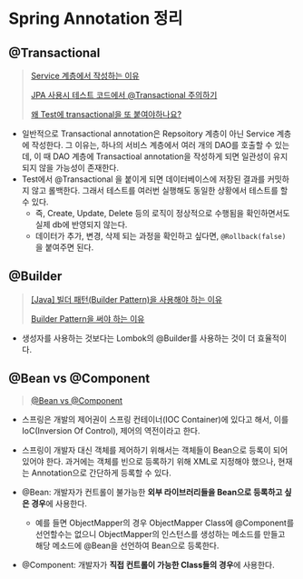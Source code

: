 # Spring Annotation 정리



## @Transactional 

> [Service 계층에서 작성하는 이유](https://developer-talk.tistory.com/418)
>
> [JPA 사용시 테스트 코드에서 @Transactional 주의하기](https://javabom.tistory.com/103)
>
> [왜 Test에 transactional을 또 붙여야하나요?](https://www.inflearn.com/questions/257700/왜-test에-transactional을-또-붙여야하나요)

* 일반적으로 Transactional annotation은 Repsoitory 계층이 아닌 Service 계층에 작성한다. 그 이유는, 하나의 서비스 계층에서 여러 개의 DAO를 호출할 수 있는데, 이 때 DAO 계층에 Transactioal annotation을 작성하게 되면 일관성이 유지되지 않을 가능성이 존재한다.
* Test에서 @Transactional 을 붙이게 되면 데이터베이스에 저장된 결과를 커밋하지 않고 롤백한다. 그래서 테스트를 여러번 실행해도 동일한 상황에서 테스트를 할 수 있다. 
  * 즉, Create, Update, Delete 등의 로직이 정상적으로 수행됨을 확인하면서도 실제 db에 반영되지 않는다. 
  * 데이터가 추가, 변경, 삭제 되는 과정을 확인하고 싶다면, `@Rollback(false)` 을 붙여주면 된다. 



## @Builder

> [[Java] 빌더 패턴(Builder Pattern)을 사용해야 하는 이유](https://mangkyu.tistory.com/163)
>
> [Builder Pattern을 써야 하는 이유](https://pamyferret.tistory.com/67)

* 생성자를 사용하는 것보다는 Lombok의 @Builder를 사용하는 것이 더 효율적이다. 



## @Bean vs @Component

> [@Bean vs @Component](https://jojoldu.tistory.com/27)

* 스프링은 개발의 제어권이 스프링 컨테이너(IOC Container)에 있다고 해서, 이를 IoC(Inversion Of Control), 제어의 역전이라고 한다. 

* 스프링이 개발자 대신 객체를 제어하기 위해서는 객체들이 Bean으로 등록이 되어 있어야 한다. 과거에는 객체를 빈으로 등록하기 위해 XML로 지정해야 했으나, 현재는 Annotation으로 간단하게 등록할 수 있다. 

* @Bean: 개발자가 컨트롤이 불가능한 **외부 라이브러리들을 Bean으로 등록하고 싶은 경우**에 사용한다.
  * 예를 들면 ObjectMapper의 경우 ObjectMapper Class에 @Component를 선언할수는 없으니 ObjectMapper의 인스턴스를 생성하는 메소드를 만들고 해당 메소드에 @Bean을 선언하여 Bean으로 등록한다.
* @Component: 개발자가 **직접 컨트롤이 가능한 Class들의 경우**에 사용한다.
